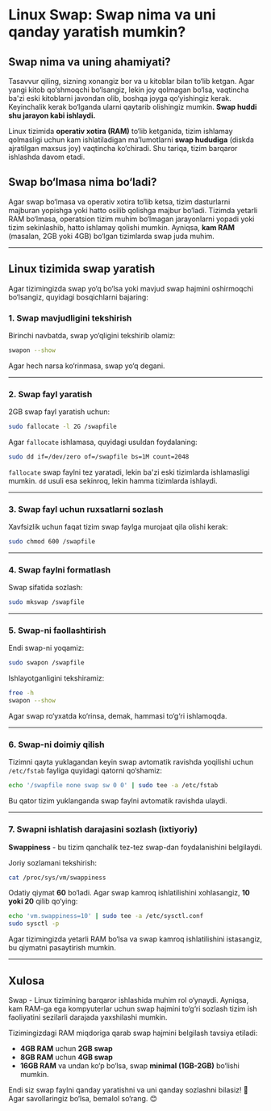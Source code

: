 # **Linux Swap: Swap nima va uni qanday yaratish mumkin?**

## **Swap nima va uning ahamiyati?**
Tasavvur qiling, sizning xonangiz bor va u kitoblar bilan to‘lib ketgan. Agar yangi kitob qo‘shmoqchi bo‘lsangiz, lekin joy qolmagan bo‘lsa, vaqtincha ba'zi eski kitoblarni javondan olib, boshqa joyga qo‘yishingiz kerak. Keyinchalik kerak bo‘lganda ularni qaytarib olishingiz mumkin. **Swap huddi shu jarayon kabi ishlaydi.**

Linux tizimida **operativ xotira (RAM)** to‘lib ketganida, tizim ishlamay qolmasligi uchun kam ishlatiladigan ma’lumotlarni **swap hududiga** (diskda ajratilgan maxsus joy) vaqtincha ko‘chiradi. Shu tariqa, tizim barqaror ishlashda davom etadi.

## **Swap bo‘lmasa nima bo‘ladi?**
Agar swap bo‘lmasa va operativ xotira to‘lib ketsa, tizim dasturlarni majburan yopishga yoki hatto osilib qolishga majbur bo‘ladi. Tizimda yetarli RAM bo‘lmasa, operatsion tizim muhim bo‘lmagan jarayonlarni yopadi yoki tizim sekinlashib, hatto ishlamay qolishi mumkin. Ayniqsa, **kam RAM** (masalan, 2GB yoki 4GB) bo‘lgan tizimlarda swap juda muhim.

---

## **Linux tizimida swap yaratish**
Agar tizimingizda swap yo‘q bo‘lsa yoki mavjud swap hajmini oshirmoqchi bo‘lsangiz, quyidagi bosqichlarni bajaring:

### **1. Swap mavjudligini tekshirish**
Birinchi navbatda, swap yo‘qligini tekshirib olamiz:
```bash
swapon --show
```
Agar hech narsa ko‘rinmasa, swap yo‘q degani.

---

### **2. Swap fayl yaratish**
2GB swap fayl yaratish uchun:
```bash
sudo fallocate -l 2G /swapfile
```
Agar `fallocate` ishlamasa, quyidagi usuldan foydalaning:
```bash
sudo dd if=/dev/zero of=/swapfile bs=1M count=2048
```
`fallocate` swap faylni tez yaratadi, lekin ba'zi eski tizimlarda ishlamasligi mumkin. `dd` usuli esa sekinroq, lekin hamma tizimlarda ishlaydi.

---

### **3. Swap fayl uchun ruxsatlarni sozlash**
Xavfsizlik uchun faqat tizim swap faylga murojaat qila olishi kerak:
```bash
sudo chmod 600 /swapfile
```

---

### **4. Swap faylni formatlash**
Swap sifatida sozlash:
```bash
sudo mkswap /swapfile
```

---

### **5. Swap-ni faollashtirish**
Endi swap-ni yoqamiz:
```bash
sudo swapon /swapfile
```
Ishlayotganligini tekshiramiz:
```bash
free -h
swapon --show
```
Agar swap ro‘yxatda ko‘rinsa, demak, hammasi to‘g‘ri ishlamoqda.

---

### **6. Swap-ni doimiy qilish**
Tizimni qayta yuklagandan keyin swap avtomatik ravishda yoqilishi uchun `/etc/fstab` fayliga quyidagi qatorni qo‘shamiz:
```bash
echo '/swapfile none swap sw 0 0' | sudo tee -a /etc/fstab
```
Bu qator tizim yuklanganda swap faylni avtomatik ravishda ulaydi.

---

### **7. Swapni ishlatish darajasini sozlash (ixtiyoriy)**
**Swappiness** - bu tizim qanchalik tez-tez swap-dan foydalanishini belgilaydi.

Joriy sozlamani tekshirish:
```bash
cat /proc/sys/vm/swappiness
```
Odatiy qiymat **60** bo‘ladi. Agar swap kamroq ishlatilishini xohlasangiz, **10 yoki 20** qilib qo‘ying:
```bash
echo 'vm.swappiness=10' | sudo tee -a /etc/sysctl.conf
sudo sysctl -p
```
Agar tizimingizda yetarli RAM bo‘lsa va swap kamroq ishlatilishini istasangiz, bu qiymatni pasaytirish mumkin.

---

## **Xulosa**
Swap - Linux tizimining barqaror ishlashida muhim rol o‘ynaydi. Ayniqsa, kam RAM-ga ega kompyuterlar uchun swap hajmini to‘g‘ri sozlash tizim ish faoliyatini sezilarli darajada yaxshilashi mumkin.

Tizimingizdagi RAM miqdoriga qarab swap hajmini belgilash tavsiya etiladi:
- **4GB RAM** uchun **2GB swap**
- **8GB RAM** uchun **4GB swap**
- **16GB RAM** va undan ko‘p bo‘lsa, swap **minimal (1GB-2GB)** bo‘lishi mumkin.

Endi siz swap faylni qanday yaratishni va uni qanday sozlashni bilasiz! 🚀 Agar savollaringiz bo‘lsa, bemalol so‘rang. 😊
